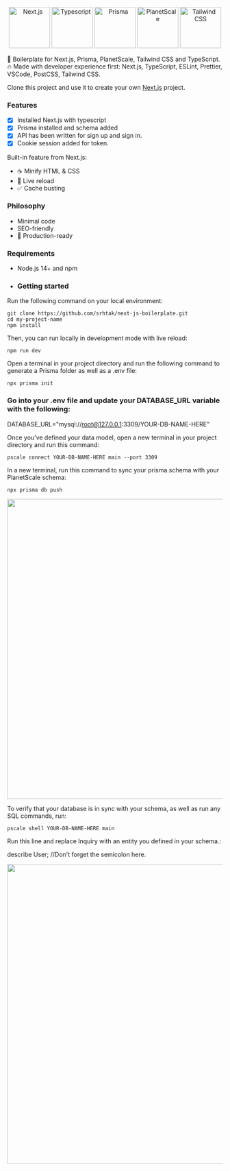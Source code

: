 <div align="center" margin-bottom="10px">
  <a href="https://nextjs.org/" title="Next.js"><img src="https://github.com/get-icon/geticon/raw/master/icons/nextjs-icon.svg" alt="Next.js" width="96px"></a>
  <a href="https://www.typescriptlang.org/" title="Typescript"><img src="https://github.com/get-icon/geticon/raw/master/icons/typescript-icon.svg" alt="Typescript" width="96px"></a>
  <a href="https://www.prisma.io/" title="Prisma"><img src="https://seeklogo.com/images/P/prisma-logo-3805665B69-seeklogo.com.png" alt="Prisma" height="96px"></a>
  <a href="https://planetscale.com/" title="PlanetScale"><img src="https://seeklogo.com/images/P/planetscale-logo-0EEA8CAEB4-seeklogo.com.png" alt="PlanetScale" width="96px" height="96px"></a>
  <a href="https://tailwindcss.com/" title="Tailwind CSS"><img src="https://github.com/get-icon/geticon/raw/master/icons/tailwindcss-icon.svg" alt="Tailwind CSS" width="96px" height="96px"></a>
  </div>



🎉 Boilerplate for Next.js, Prisma, PlanetScale, Tailwind CSS and TypeScript. 🔥 Made with developer experience first: Next.js, TypeScript, ESLint, Prettier, VSCode, PostCSS, Tailwind CSS.

Clone this project and use it to create your own [Next.js](https://nextjs.org) project. 

### Features

- [x] Installed Next.js  with typescript
- [x] Prisma installed and schema added
- [x] API has been written for sign up and sign in.
- [x] Cookie session added for token.

Built-in feature from Next.js:

- ☕ Minify HTML & CSS
- 💨 Live reload
- ✅ Cache busting

### Philosophy

- Minimal code
- SEO-friendly
- 🚀 Production-ready

### Requirements

- Node.js 14+ and npm
- ### Getting started

Run the following command on your local environment:

```shell
git clone https://github.com/srhtak/next-js-boilerplate.git
cd my-project-name
npm install
```

Then, you can run locally in development mode with live reload:

```shell
npm run dev
```
Open a terminal in your project directory and run the following command to generate a Prisma folder as well as a .env file:
```shell 
npx prisma init
```
### Go into your .env file and update your DATABASE_URL variable with the following:

DATABASE_URL="mysql://root@127.0.0.1:3309/YOUR-DB-NAME-HERE"

Once you’ve defined your data model, open a new terminal in your project directory and run this command: 
```shell
pscale connect YOUR-DB-NAME-HERE main --port 3309
```

In a new terminal, run this command to sync your prisma.schema with your PlanetScale schema: 
```shell
npx prisma db push
```
<img src="https://cdn.sanity.io/images/f1avhira/production/089944268d89883c50f19def997651cfe55d845d-1145x371.png" width="700px"/>

To verify that your database is in sync with your schema, as well as run any SQL commands, run: 
```shell
pscale shell YOUR-DB-NAME-HERE main
```
Run this line and replace Inquiry with an entity you defined in your schema.:

describe User; //Don't forget the semicolon here.

<img src="https://i.ibb.co/P9g7qd2/Screen-Shot-2022-08-13-at-22-35-46.png" width="700px"/>



